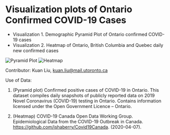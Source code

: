 # Visualization plots of Ontario Confirmed COVID-19 Cases

- Visualization 1. Demographic Pyramid Plot of Ontario confirmed COVID-19 cases
- Visualization 2. Heatmap of Ontario, British Columbia and Quebec daily new confirmed cases

![Pyramid Plot](https://github.com/Kuan-Liu/Visualization-of-Ontario-Covid-19-cases/blob/master/covid19_demo_on_pyramid.png)
![Heatmap](https://github.com/Kuan-Liu/Visualization-of-Ontario-Covid-19-cases/blob/master/covid19_qccase_heatmap.png)

Contributor: Kuan Liu, kuan.liu@mail.utoronto.ca

Use of Data: 
1. (Pyramid plot) Confirmed positive cases of COVID-19 in Ontario. This dataset compiles daily snapshots of publicly reported data on 2019 Novel Coronavirus (COVID-19) testing in Ontario. Contains information licensed under the Open Government Licence – Ontario.

2. (Heatmap) COVID-19 Canada Open Data Working Group. Epidemiological Data from the COVID-19 Outbreak in Canada. https://github.com/ishaberry/Covid19Canada. (2020-04-07).
